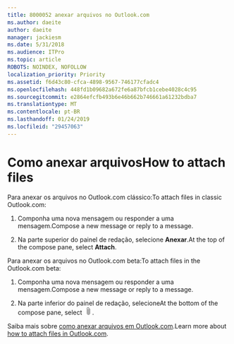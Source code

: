 ```yaml
---
title: 8000052 anexar arquivos no Outlook.com
ms.author: daeite
author: daeite
manager: jackiesm
ms.date: 5/31/2018
ms.audience: ITPro
ms.topic: article
ROBOTS: NOINDEX, NOFOLLOW
localization_priority: Priority
ms.assetid: f6d43c80-cfca-4898-9567-746177cfadc4
ms.openlocfilehash: 448fd1b09682a672fe6a87bfcb1cebe4028c4c95
ms.sourcegitcommit: e2864efcfb493b6e46b662b746661a61232bdba7
ms.translationtype: MT
ms.contentlocale: pt-BR
ms.lasthandoff: 01/24/2019
ms.locfileid: "29457063"
---
```

# <a name="how-to-attach-files"></a><span data-ttu-id="404bb-102">Como anexar arquivos</span><span class="sxs-lookup"><span data-stu-id="404bb-102">How to attach files</span></span>

<span data-ttu-id="404bb-103">Para anexar os arquivos no Outlook.com clássico:</span><span class="sxs-lookup"><span data-stu-id="404bb-103">To attach files in classic Outlook.com:</span></span>
  
1. <span data-ttu-id="404bb-104">Componha uma nova mensagem ou responder a uma mensagem.</span><span class="sxs-lookup"><span data-stu-id="404bb-104">Compose a new message or reply to a message.</span></span>
    
2. <span data-ttu-id="404bb-105">Na parte superior do painel de redação, selecione **Anexar**.</span><span class="sxs-lookup"><span data-stu-id="404bb-105">At the top of the compose pane, select **Attach**.</span></span> 
    
<span data-ttu-id="404bb-106">Para anexar os arquivos no Outlook.com beta:</span><span class="sxs-lookup"><span data-stu-id="404bb-106">To attach files in the Outlook.com beta:</span></span>
  
1. <span data-ttu-id="404bb-107">Componha uma nova mensagem ou responder a uma mensagem.</span><span class="sxs-lookup"><span data-stu-id="404bb-107">Compose a new message or reply to a message.</span></span>
    
2. <span data-ttu-id="404bb-108">Na parte inferior do painel de redação, selecione</span><span class="sxs-lookup"><span data-stu-id="404bb-108">At the bottom of the compose pane, select</span></span> ![Anexar](media/da223d01-5fe6-448c-a3a3-e2b5262da4b9.png)<span data-ttu-id="404bb-110">.</span><span class="sxs-lookup"><span data-stu-id="404bb-110"></span></span>
    
<span data-ttu-id="404bb-111">Saiba mais sobre [como anexar arquivos em Outlook.com](https://go.microsoft.com/fwlink/p/?linkid=2001702&amp;clcid=0x409).</span><span class="sxs-lookup"><span data-stu-id="404bb-111">Learn more about [how to attach files in Outlook.com](https://go.microsoft.com/fwlink/p/?linkid=2001702&amp;clcid=0x409).</span></span>
  

